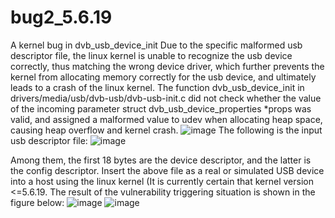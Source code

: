 # bug2_5.6.19
A kernel bug in dvb_usb_device_init
Due to the specific malformed usb descriptor file, the linux kernel is unable to recognize the usb device correctly, thus matching the wrong device driver, which further prevents the kernel from allocating memory correctly for the usb device, and ultimately leads to a crash of the linux kernel. The function dvb_usb_device_init in drivers/media/usb/dvb-usb/dvb-usb-init.c did not check whether the value of the incoming parameter struct dvb_usb_device_properties *props was valid, and assigned a malformed value to udev when allocating heap space, causing heap overflow and kernel crash.
 ![image](https://github.com/wanrenmi/bug2_5.6.19/assets/42407501/f36ee44c-8de5-47fb-88cd-6e25534ffad1)
The following is the input usb descriptor file:
 ![image](https://github.com/wanrenmi/bug2_5.6.19/assets/42407501/6c6487ba-471f-43a1-9c20-a3c1211089d1)

Among them, the first 18 bytes are the device descriptor, and the latter is the config descriptor. Insert the above file as a real or simulated USB device into a host using the linux kernel (It is currently certain that kernel version <=5.6.19. The result of the vulnerability triggering situation is shown in the figure below:
![image](https://github.com/wanrenmi/bug2_5.6.19/assets/42407501/6a3a98ae-ab9f-4cce-b58c-a38aff21eb20)
![image](https://github.com/wanrenmi/bug2_5.6.19/assets/42407501/7408611e-0e30-45cc-bdfe-54b9c6d5b2f6)
